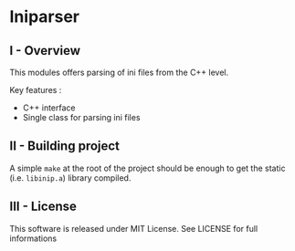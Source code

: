 
# Iniparser

## I - Overview

This modules offers parsing of ini files from the C++ level.

Key features :
- C++ interface
- Single class for parsing ini files

## II - Building project

A simple `make` at the root of the project should be enough to get the static
(i.e. `libinip.a`) library compiled.

## III - License

This software is released under MIT License.
See LICENSE for full informations
